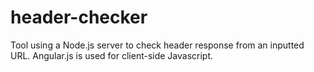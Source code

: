 header-checker
==============
Tool using a Node.js server to check header response from an inputted URL. Angular.js is used for client-side Javascript.
